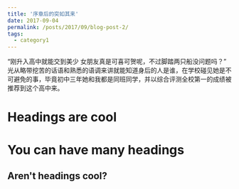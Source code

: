 ```yaml
---
title: '序章后的突如其来'
date: 2017-09-04
permalink: /posts/2017/09/blog-post-2/
tags:
  - category1
---
```


“刚升入高中就能交到美少 女朋友真是可喜可贺呢，不过脚踏两只船没问题吗？”  
光从略带挖苦的话语和熟悉的语调来讲就能知道身后的人是谁，在学校碰见她是不可避免的事，毕竟初中三年她和我都是同班同学，并以综合评测全校第一的成绩被推荐到这个高中来。

Headings are cool
======

You can have many headings
======

Aren't headings cool?
------
